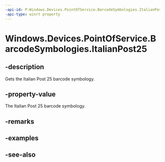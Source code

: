 ```yaml
---
-api-id: P:Windows.Devices.PointOfService.BarcodeSymbologies.ItalianPost25
-api-type: winrt property
---
```


<!-- Property syntax
public uint ItalianPost25 { get; }
-->

# Windows.Devices.PointOfService.BarcodeSymbologies.ItalianPost25

## -description
Gets the Italian Post 25 barcode symbology.

## -property-value
The Italian Post 25 barcode symbology.

## -remarks

## -examples

## -see-also
